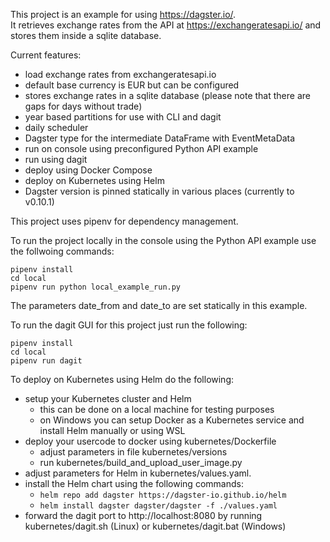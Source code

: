 This project is an example for using https://dagster.io/.  
It retrieves exchange rates from the API at https://exchangeratesapi.io/ and stores them inside a sqlite database.

Current features:
- load exchange rates from exchangeratesapi.io
- default base currency is EUR but can be configured
- stores exchange rates in a sqlite database (please note that there are gaps for days without trade)
- year based partitions for use with CLI and dagit
- daily scheduler
- Dagster type for the intermediate DataFrame with EventMetaData 
- run on console using preconfigured Python API example
- run using dagit
- deploy using Docker Compose
- deploy on Kubernetes using Helm
- Dagster version is pinned statically in various places (currently to v0.10.1)


This project uses pipenv for dependency management.

To run the project locally in the console using the Python API example use the follwoing commands:
```shell
pipenv install
cd local
pipenv run python local_example_run.py
```
The parameters date_from and date_to are set statically in this example.

To run the dagit GUI for this project just run the following:

```shell
pipenv install
cd local
pipenv run dagit
```

To deploy on Kubernetes using Helm do the following:
- setup your Kubernetes cluster and Helm 
  - this can be done on a local machine for testing purposes
  - on Windows you can setup Docker as a Kubernetes service and install Helm manually or using WSL
- deploy your usercode to docker using kubernetes/Dockerfile
  - adjust parameters in file kubernetes/versions 
  - run kubernetes/build_and_upload_user_image.py
- adjust parameters for Helm in kubernetes/values.yaml.
- install the Helm chart using the following commands:
  - `helm repo add dagster https://dagster-io.github.io/helm`
  - `helm install dagster dagster/dagster -f ./values.yaml`
- forward the dagit port to http://localhost:8080 by running kubernetes/dagit.sh (Linux) or  kubernetes/dagit.bat (Windows)
